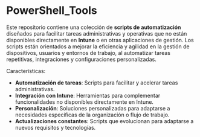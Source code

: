 # PowerShell_Tools

Este repositorio contiene una colección de **scripts de automatización** diseñados para facilitar tareas administrativas y operativas que no están disponibles directamente en **Intune** o en otras aplicaciones de gestión. Los scripts están orientados a mejorar la eficiencia y agilidad en la gestión de dispositivos, usuarios y entornos de trabajo, al automatizar tareas repetitivas, integraciones y configuraciones personalizadas.

Características:
- **Automatización de tareas**: Scripts para facilitar y acelerar tareas administrativas.
- **Integración con Intune**: Herramientas para complementar funcionalidades no disponibles directamente en Intune.
- **Personalización**: Soluciones personalizadas para adaptarse a necesidades específicas de la organización o flujo de trabajo.
- **Actualizaciones constantes**: Scripts que evolucionan para adaptarse a nuevos requisitos y tecnologías.
